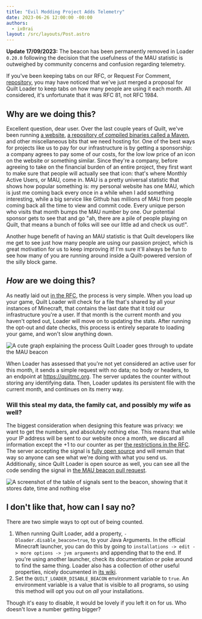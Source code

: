 ```yaml
---
title: "Evil Modding Project Adds Telemetry"
date: 2023-06-26 12:00:00 -00:00
authors:
  - ix0rai
layout: /src/layouts/Post.astro
---
```

**Update 17/09/2023:** The beacon has been permanently removed in Loader `0.20.0` following the decision that the usefulness of the MAU statistic is outweighed by community concerns and confusion regarding telemetry.

If you've been keeping tabs on our RFC, or Request For Comment, [repository](https://github.com/QuiltMC/rfcs), you may have noticed that we've
just merged a proposal for Quilt Loader to keep tabs on how many people are using it each month. All considered, it's unfortunate that it was RFC 81,
not RFC 1984.

<!-- MORE -->

## Why are we doing this?

Excellent question, dear user. Over the last couple years of Quilt, we've been running [a website](https://quiltmc.org/), 
[a repository of compiled binaries called a Maven](https://maven.quiltmc.org/), and other miscellaneous bits that we need hosting for.
One of the best ways for projects like us to pay for our infrastructure is by getting a sponsorship: a company agrees to pay some
of our costs, for the low low price of an icon on the website or something similar. Since they're a company, before agreeing to take
on the financial burden of an entire project, they first want to make sure that people will actually see that icon: that's where Monthly
Active Users, or MAU, come in. MAU is a pretty universal statistic that shows how popular something is: my personal website has one MAU,
which is just me coming back every once in a while when I add something interesting, while a big service like Github has millions of MAU
from people coming back all the time to view and commit code. Every unique person who visits that month bumps the MAU number by one.
Our potential sponsor gets to see that and go "ah, there are a pile of people playing on Quilt, that means a bunch of folks will see our
little ad and check us out!". 

Another huge benefit of having an MAU statistic is that Quilt developers like me get to see just how many people are using our passion
project, which is great motivation for us to keep improving it! I'm sure it'll always be fun to see how many of you are running around inside a Quilt-powered version of the silly block game.

## *How* are we doing this?

As neatly laid out [in the RFC](https://github.com/QuiltMC/rfcs/blob/main/specification/0081-active-user-beacon.md#explanations),
the process is very simple.
When you load up your game, Quilt Loader will check for a file that's shared by all your instances of Minecraft,
that contains the last date that it told our infrastructure you're a user.
If that month is the current month and you haven't opted out, Loader will move on to updating the stats. After running the opt-out and date checks, this process is entirely separate to loading your game, and won't slow anything down.

![A cute graph explaining the process Quilt Loader goes through to update the MAU beacon](/assets/img/writing/blog/2023-06-26-mau-beacon/beacon-update-process.png)

When Loader has assessed that you're not yet considered an active user for this month, it sends a simple request with no data;
no body or headers, to an endpoint at https://quiltmc.org. The server updates the counter without storing any identifying data.
Then, Loader updates its persistent file with the current month, and continues on its merry way.

### Will this steal my data, the family cat, and possibly my wife as well?

The biggest consideration when designing this feature was privacy: we want to get the numbers, and absolutely nothing else.
This means that while your IP address will be sent to our website once a month, we discard all information except the +1 to
our counter as per [the restrictions in the RFC](https://github.com/QuiltMC/rfcs/blob/main/specification/0081-active-user-beacon.md#beacon-server-restrictions).
The server accepting the signal is [fully open source](https://github.com/QuiltMC/beacon.quiltmc.org)
and will remain that way so anyone can see what we're doing with what you send us. Additionally, since Quilt Loader is open source as well, you can see all the code sending the signal in [the MAU beacon pull request](https://github.com/QuiltMC/quilt-loader/pull/326).

![A screenshot of the table of signals sent to the beacon, showing that it stores date, time and nothing else](/assets/img/writing/blog/2023-06-26-mau-beacon/beacon-signals.png)

## I don't like that, how can I say no?

There are two simple ways to opt out of being counted.
1. When running Quilt Loader, add a property, `-Dloader.disable_beacon=true`, to your Java Arguments. In the official Minecraft
launcher, you can do this by going to `installations -> edit -> more options -> jvm arguments` and appending that to the end.
If you're using another launcher, check its documentation or poke around to find the same thing. Loader also has a collection of
other useful properties, nicely documented in [its wiki](https://github.com/QuiltMC/quilt-loader/wiki/System-Properties).
2. Set the `QUILT_LOADER_DISABLE_BEACON` environment variable to `true`. An environment variable is a value that is visible to all programs,
so using this method will opt you out on *all* your installations.

Though it's easy to disable, it would be lovely if you left it on for us. Who doesn't love a number getting bigger?
